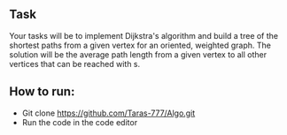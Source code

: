 ## Task
 Your tasks will be to implement Dijkstra's algorithm and build a tree of the shortest paths from a given vertex for an oriented, weighted graph. The solution will be the average path length from a given vertex to all other vertices that can be reached with s.


## How to run:
 - Git clone https://github.com/Taras-777/Algo.git
 - Run the code in the code editor
